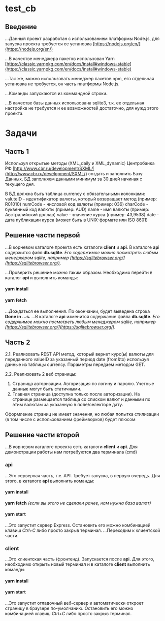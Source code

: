 # test_cb

## Введение

...Данный проект разработан с использованием платформы Node.js, для запуска проекта требуется ее установка [https://nodejs.org/en/](https://nodejs.org/en/)

...В качестве менеджера пакетов использован Yarn [https://classic.yarnpkg.com/en/docs/install#windows-stable](https://classic.yarnpkg.com/en/docs/install#windows-stable)

...Так же, можно использовать менеджер пакетов npm, его отдельная установка не требуется, он часть платформы Node.js.

...Команды запускаются из коммандной строки.

...В качестве базы данных использована sqlite3, т.к. ее отдельная настройка не требуется и ее возможностей достаточно, для нужд этого проекта.

# Задачи

## Часть 1

Используя открытые методы (XML_daily и XML_dynamic) Центробанка РФ [http://www.cbr.ru/development/SXML/](http://www.cbr.ru/development/SXML/) создать и заполнить Базу Данных.
БД заполняем данными минимум за 30 дней начиная с текущего дня.

В БД должна быть таблица currency c обязательными колонками:
valuteID - идентификатор валюты, который возвращает метод (пример: R01010)
numCode - числовой код валюты (пример: 036)
сharCode - буквенный код валюты (пример: AUD)
name - имя валюты (пример: Австралийский доллар)
value - значение курса (пример: 43,9538)
date - дата публикации курса (может быть в UNIX-формате или ISO 8601)

## Решение части первой

...В корневом каталоге проекта есть каталоги **client** и **api**. В каталоге **api** содержится файл **db.sqlite**. _Его содержимое можно посмотреть любым менеджером sqlite, например [https://sqlitebrowser.org/](https://sqlitebrowser.org/)._

...Проверить решение можно таким образом. Необходимо перейти в каталог **api** и выполнить команды:

#### yarn install

#### yarn fetch

...Дождаться ее выполнения. По окончании, будет выведена строка **Done in ...s.**
...В каталоге **api** изменится содержание файла **db.sqlite**. _Его содержимое можно посмотреть любым менеджером sqlite, например [https://sqlitebrowser.org/](https://sqlitebrowser.org/)._

## Часть 2

2.1. Реализовать REST API метод, который вернет курс(ы) валюты для переданного valueID за указанный период date (from&to) используя данные из таблицы currency. Параметры передаем методом GET.

2.2. Реализовать 2 веб страницы:

1. Страница авторизации. Авторизация по логину и паролю. Учетные данные могут быть статичными.
2. Главная страница (доступна только после авторизации). На странице размещается таблица со списком валют и данными по этим валютам за указанную в поле/селекторе дату.

Оформление страниц не имеет значения, но любая попытка стилизации (в том числе с использованием фреймворков) будет плюсом

## Решение части второй

...В корневом каталоге проекта есть каталоги **client** и **api**. Для демонстрации работы нам потребуются два терминала (cmd)

### api

...Это серверная часть, т.е. API. Требует запуска, в первую очередь. Для этого, в каталоге **api** выполнить команды:

#### yarn install

**yarn fetch** _(если вы этого не сделали ранее, нам нужна база валют)_

#### yarn start

...Это запустит сервер Express. Остановить его можно комбинацией клавиш _Ctrl+C_ либо просто закрыв терминал.
...Переходим к клиентской части.

### client

...Это клиентская часть (фронтенд). Запускается после **api**. Для этого, необходимо открыть новый терминал и в каталоге **client** выполнить команды:

#### yarn install

#### yarn start

...Это запустит отладочный веб-сервер и автоматически откроет страницу в браузере по-умолчанию. Остановить его можно комбинацией клавиш _Ctrl+C_ либо просто закрыв терминал.
